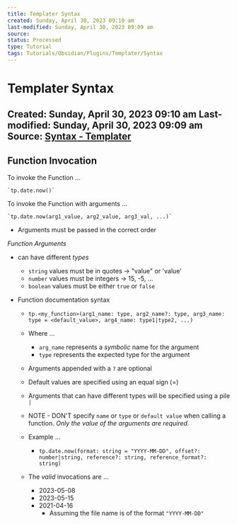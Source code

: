 ```yaml
---
title: Templater Syntax
created: Sunday, April 30, 2023 09:10 am
last-modified: Sunday, April 30, 2023 09:09 am
source: 
status: Processed
type: Tutorial
tags: Tutorials/Obsidian/Plugins/Templater/Syntax
---
```


# Templater Syntax
Created: Sunday, April 30, 2023 09:10 am
Last-modified: Sunday, April 30, 2023 09:09 am
Source: [Syntax - Templater](https://silentvoid13.github.io/Templater/syntax.html)
---

## Function Invocation

To invoke the Function ...

	`tp.date.now()`

To invoke the Function with arguments ...

	`tp.date.now(arg1_value, arg2_value, arg3_val, ...)`

* Arguments must be passed in the correct order

*Function Arguments*

* can have different *types*
	* `string` values must be in quotes -> "value" or 'value'
	* `number` values must be integers -> 15, -5, ...
	* `boolean` values must be either `true` or `false`

* Function documentation syntax
	* `tp.<my_function>(arg1_name: type, arg2_name?: type, arg3_name: type = <default_value>, arg4_name: type1|type2, ...)`
	* Where ...
		* `arg_name` represents a *symbolic* name for the argument
		* `type` represents the expected type for the argument
	* Arguments appended with a `?` are optional
	* Default values are specified using an equal sign (=)
	* Arguments that can have different types will be specified using a pile `|`
	
	* NOTE - DON'T specify `name` or `type` or `default value` when calling a function.  *Only the value of the arguments are required.*

	* Example ...
		* `tp.date.now(format: string = "YYYY-MM-DD", offset?: number|string, reference?: string, reference_format?: string)`

	* The *valid* invocations are ...
		* 2023-05-08
		* 2023-05-15
		* 2021-04-16
			* Assuming the file name is of the format `"YYYY-MM-DD"`






